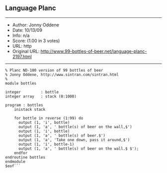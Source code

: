 
## Language Planc ##
---
- Author: Jonny Oddene
- Date: 10/13/09
- Info: n/a
- Score:  (1.00 in 3 votes)
- URL: http
- Original URL: http://www.99-bottles-of-beer.net/language-planc-2197.html
---

```% tab p
% Planc ND-100 version of 99 bottles of beer
% Jonny Oddene, http://www.sintran.com/sintran.html
%
module bottles

integer         : bottle
integer array   : stack (0:1000)

program : bottles
    inistack stack

    for bottle in reverse (1:99) do
      output (1, 'i', bottle)
      output (1, 'a', ' bottle(s) of beer on the wall,$')
      output (1, 'i', bottle)
      output (1, 'a', ' bottle(s) of beer.$')
      output (1, 'a', 'Take one down, pass it around,$')
      output (1, 'i', bottle-1)
      output (1, 'a', ' bottle(s) of beer on the wall.$ $');
    endfor
endroutine bottles
endmodule
$eof```